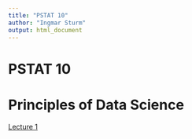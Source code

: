 ```yaml
---
title: "PSTAT 10"
author: "Ingmar Sturm"
output: html_document
---
```


# PSTAT 10
# Principles of Data Science

[Lecture 1](/courses/pstat10/lectures/Lec1.html)